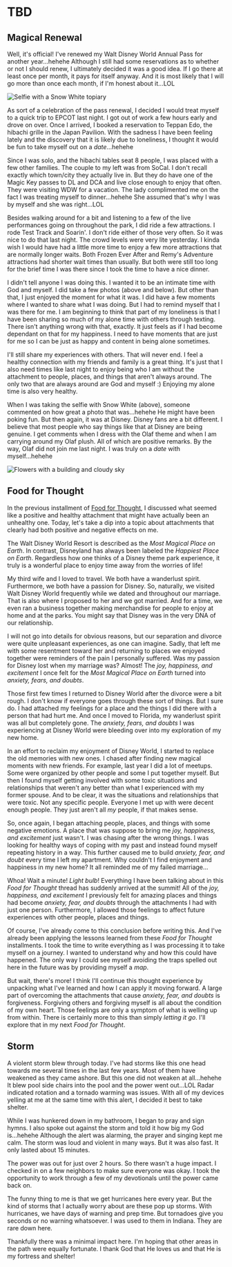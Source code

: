 # TBD

## Magical Renewal

Well, it's official! I've renewed my Walt Disney World Annual Pass for another year...hehehe Although I still had some reservations as to whether or not I should renew, I ultimately decided it was a good idea. If I go there at least once per month, it pays for itself anyway. And it is most likely that I will go more than once each month, if I'm honest about it...LOL

![Selfie with a Snow White topiary](./img/IMG_5472.jpeg)

As sort of a celebration of the pass renewal, I decided I would treat myself to a quick trip to EPCOT last night. I got out of work a few hours early and drove on over. Once I arrived, I booked a reservation to Teppan Edo, the hibachi grille in the Japan Pavilion. With the sadness I have been feeling lately and the discovery that it is likely due to loneliness, I thought it would be fun to take myself out on a *date*...hehehe

Since I was solo, and the hibachi tables seat 8 people, I was placed with a few other families. The couple to my left was from SoCal. I don't recall exactly which town/city they actually live in. But they do have one of the Magic Key passes to DL and DCA and live close enough to enjoy that often. They were visiting WDW for a vacation. The lady complimented me on the fact I was treating myself to dinner...hehehe She assumed that's why I was by myself and she was right...LOL

Besides walking around for a bit and listening to a few of the live performances going on throughout the park, I did ride a few attractions. I rode Test Track and Soarin'. I don't ride either of those very often. So it was nice to do that last night. The crowd levels were very lite yesterday. I kinda wish I would have had a little more time to enjoy a few more attractions that are normally longer waits. Both Frozen Ever After and Remy's Adventure attractions had shorter wait times than usually. But both were still too long for the brief time I was there since I took the time to have a nice dinner.

I didn't tell anyone I was doing this. I wanted it to be an intimate time with God and myself. I did take a few photos (above and below). But other than that, I just enjoyed the moment for what it was. I did have a few moments where I wanted to share what I was doing. But I had to remind myself that I was there for me. I am beginning to think that part of my loneliness is that I have been sharing so much of my alone time with others through texting. There isn't anything wrong with that, exactly. It just feels as if I had become dependant on that for my happiness. I need to have moments that are just for me so I can be just as happy and content in being alone sometimes.

I'll still share my experiences with others. That will never end. I feel a healthy connection with my friends and family is a great thing. It's just that I also need times like last night to enjoy being who I am without the attachment to people, places, and things that aren't always around. The only two that are always around are God and myself :) Enjoying my alone time is also very healthy.

When I was taking the selfie with Snow White (above), someone commented on how great a photo that was...hehehe He might have been poking fun. But then again, it was at Disney. Disney fans are a bit different. I believe that most people who say things like that at Disney are being genuine. I get comments when I dress with the Olaf theme and when I am carrying around my Olaf plush. All of which are positive remarks. By the way, Olaf did not join me last night. I was truly on a *date* with myself...hehehe

![Flowers with a building and cloudy sky](./img/IMG_5481.jpeg)

## Food for Thought

In the previous installment of [Food for Thought](./06_food-for-thought-woodpecker-and-sadness#food-for-thought), I discussed what seemed like a positive and healthy attachment that might have actually been an unhealthy one. Today, let's take a dip into a topic about attachments that clearly had both positive and negative effects on me.

The Walt Disney World Resort is described as the *Most Magical Place on Earth*. In contrast, Disneyland has always been labeled the *Happiest Place on Earth*. Regardless how one thinks of a Disney theme park experience, it truly is a wonderful place to enjoy time away from the worries of life!

My third wife and I loved to travel. We both have a wanderlust spirit. Furthermore, we both have a passion for Disney. So, naturally, we visited Walt Disney World frequently while we dated and throughout our marriage. That is also where I proposed to her and we got married. And for a time, we even ran a business together making merchandise for people to enjoy at home and at the parks. You might say that Disney was in the very DNA of our relationship.

I will not go into details for obvious reasons, but our separation and divorce were quite unpleasant experiences, as one can imagine. Sadly, that left me with some resentment toward her and returning to places we enjoyed together were reminders of the pain I personally suffered. Was my passion for Disney lost when my marriage was? Almost! The *joy, happiness, and excitement* I once felt for the *Most Magical Place on Earth* turned into *anxiety, fears, and doubts*.

Those first few times I returned to Disney World after the divorce were a bit rough. I don't know if everyone goes through these sort of things. But I sure do. I had attached my feelings for a place and the things I did there with a person that had hurt me. And once I moved to Florida, my wanderlust spirit was all but completely gone. The *anxiety, fears, and doubts* I was experiencing at Disney World were bleeding over into my exploration of my new home.

In an effort to reclaim my enjoyment of Disney World, I started to replace the old memories with new ones. I chased after finding new magical moments with new friends. For example, last year I did a lot of meetups. Some were organized by other people and some I put together myself. But then I found myself getting involved with some toxic situations and relationships that weren't any better than what I experienced with my former spouse. And to be clear, it was the situations and relationships that were toxic. Not any specific people. Everyone I met up with were decent enough people. They just aren't all *my* people, if that makes sense.

So, once again, I began attaching people, places, and things with some negative emotions. A place that was suppose to bring me *joy, happiness, and excitement* just wasn't. I was chasing after the wrong things. I was looking for healthy ways of coping with my past and instead found myself repeating history in a way. This further caused me to build *anxiety, fear, and doubt* every time I left my apartment. Why couldn't I find enjoyment and happiness in my new home? It all reminded me of my failed marriage...

Whoa! Wait a minute! *Light bulb*! Everything I have been talking about in this *Food for Thought* thread has suddenly arrived at the summit! All of the *joy, happiness, and excitement* I previously felt for amazing places and things had become *anxiety, fear, and doubts* through the attachments I had with just one person. Furthermore, I allowed those feelings to affect future experiences with other people, places and things.

Of course, I've already come to this conclusion before writing this. And I've already been applying the lessons learned from these *Food for Thought* installments. I took the time to write everything as I was processing it to take myself on a journey. I wanted to understand why and how this could have happened. The only way I could see myself avoiding the traps spelled out here in the future was by providing myself a *map*.

But wait, there's more! I think I'll continue this thought experience by unpacking what I've learned and how I can apply it moving forward. A large part of overcoming the attachments that cause *anxiety, fear, and doubts* is forgiveness. Forgiving others and forgiving myself is all about the condition of my own heart. Those feelings are only a symptom of what is welling up from within. There is certainly more to this than simply *letting it go*. I'll explore that in my next *Food for Thought*.

## Storm

A violent storm blew through today. I've had storms like this one head towards me several times in the last few years. Most of them have weakened as they came ashore. But this one did not weaken at all...hehehe It blew pool side chairs into the pool and the power went out...LOL Radar indicated rotation and a tornado warming was issues. With all of my devices yelling at me at the same time with this alert, I decided it best to take shelter.

While I was hunkered down in my bathroom, I began to pray and sign hymns. I also spoke out against the storm and told it how big my God is...hehehe Although the alert was alarming, the prayer and singing kept me calm. The storm was loud and violent in many ways. But it was also fast. It only lasted about 15 minutes.

The power was out for just over 2 hours. So there wasn't a huge impact. I checked in on a few neighbors to make sure everyone was okay. I took the opportunity to work through a few of my devotionals until the power came back on.

The funny thing to me is that we get hurricanes here every year. But the kind of storms that I actually worry about are these pop up storms. With hurricanes, we have days of warning and prep time. But tornadoes give you seconds or no warning whatsoever. I was used to them in Indiana. They are rare down here.

Thankfully there was a minimal impact here. I'm hoping that other areas in the path were equally fortunate. I thank God that He loves us and that He is my fortress and shelter!